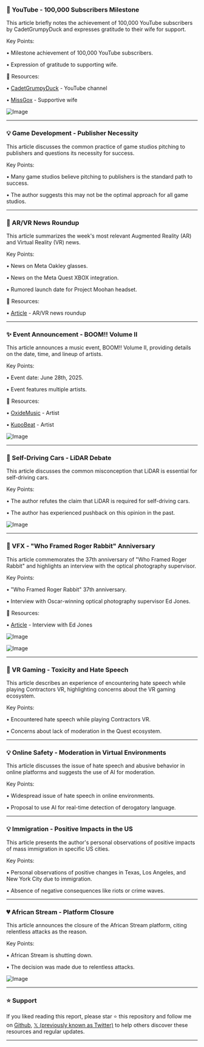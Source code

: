 ### 🎉 YouTube - 100,000 Subscribers Milestone

This article briefly notes the achievement of 100,000 YouTube subscribers by CadetGrumpyDuck and expresses gratitude to their wife for support.


Key Points:

• Milestone achievement of 100,000 YouTube subscribers.


• Expression of gratitude to supporting wife.


🔗 Resources:

• [CadetGrumpyDuck](https://x.com/CadetGrumpyDuck) - YouTube channel


• [MissGox](https://x.com/MissGox) - Supportive wife


![Image](https://pbs.twimg.com/media/GuB1h3RW8AA1d1R?format=jpg&name=small)



---

### 💡 Game Development - Publisher Necessity

This article discusses the common practice of game studios pitching to publishers and questions its necessity for success.


Key Points:

• Many game studios believe pitching to publishers is the standard path to success.


• The author suggests this may not be the optimal approach for all game studios.



---

### 🚀 AR/VR News Roundup

This article summarizes the week's most relevant Augmented Reality (AR) and Virtual Reality (VR) news.


Key Points:

• News on Meta Oakley glasses.


• News on the Meta Quest XBOX integration.


• Rumored launch date for Project Moohan headset.


🔗 Resources:

• [Article](https://skarredghost.com/2025/06/22/meta-oakley-xbox…) - AR/VR news roundup



---

### ✨ Event Announcement - BOOM!! Volume II

This article announces a music event, BOOM!! Volume II, providing details on the date, time, and lineup of artists.


Key Points:

• Event date: June 28th, 2025.


• Event features multiple artists.



🔗 Resources:

• [OxideMusic](https://x.com/OxideMusic) - Artist


• [KupoBeat](https://x.com/KupoBeat) - Artist


![Image](https://pbs.twimg.com/media/GuFVK7vWQAAbvll?format=jpg&name=900x900)



---

### 🤖 Self-Driving Cars - LiDAR Debate

This article discusses the common misconception that LiDAR is essential for self-driving cars.


Key Points:

• The author refutes the claim that LiDAR is required for self-driving cars.


• The author has experienced pushback on this opinion in the past.



![Image](https://pbs.twimg.com/amplify_video_thumb/1936883555491024896/img/oy3cWUQB18wWLO7P.jpg)


---

### 🤖 VFX - "Who Framed Roger Rabbit" Anniversary

This article commemorates the 37th anniversary of "Who Framed Roger Rabbit" and highlights an interview with the optical photography supervisor.


Key Points:

• "Who Framed Roger Rabbit" 37th anniversary.


• Interview with Oscar-winning optical photography supervisor Ed Jones.



🔗 Resources:

• [Article](https://cartoonbrew.com/feature-film/who-framed-roger-rabbit-hits-30-a-look-back-at-ilms-astonishing-old-school-optical-vfx-158471.html…) - Interview with Ed Jones


![Image](https://pbs.twimg.com/media/GuGoiNzW4AAXhFe?format=jpg&name=small)

![Image](https://pbs.twimg.com/media/GuGoiNzXYAAfhqB?format=jpg&name=900x900)



---

### 🤖 VR Gaming - Toxicity and Hate Speech

This article describes an experience of encountering hate speech while playing Contractors VR, highlighting concerns about the VR gaming ecosystem.


Key Points:

• Encountered hate speech while playing Contractors VR.


• Concerns about lack of moderation in the Quest ecosystem.


---

### 💡 Online Safety - Moderation in Virtual Environments

This article discusses the issue of hate speech and abusive behavior in online platforms and suggests the use of AI for moderation.


Key Points:

•  Widespread issue of hate speech in online environments.


•  Proposal to use AI for real-time detection of derogatory language.


---

### 💡 Immigration - Positive Impacts in the US

This article presents the author's personal observations of positive impacts of mass immigration in specific US cities.


Key Points:

• Personal observations of positive changes in Texas, Los Angeles, and New York City due to immigration.


•  Absence of negative consequences like riots or crime waves.


---

### 💔 African Stream - Platform Closure

This article announces the closure of the African Stream platform, citing relentless attacks as the reason.


Key Points:

• African Stream is shutting down.


• The decision was made due to relentless attacks.


![Image](https://pbs.twimg.com/amplify_video_thumb/1936625420939530241/img/PU6ZEPkpKnTGOH-k.jpg)


---

### ⭐️ Support

If you liked reading this report, please star ⭐️ this repository and follow me on [Github](https://github.com/Drix10), [𝕏 (previously known as Twitter)](https://x.com/DRIX_10_) to help others discover these resources and regular updates.

---